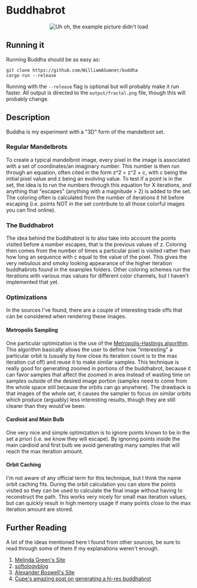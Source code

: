 # Buddhabrot
<p align="center">
  <img alt="Uh oh, the example picture didn't load" src="https://github.com/WilliamASumner/buddha/raw/master/examples/fractal-huge.png" />
</p>

## Running it
Running Buddha should be as easy as:
```
git clone https://github.com/WilliamASumner/buddha
cargo run --release
```
Running with the `--release` flag is optional but will probably make it run faster. All output is directed to the `output/fractal.png` file, though this will probably change.

## Description
Buddha is my experiment with a "3D" form of the mandelbrot set.
### Regular Mandelbrots
To create a typical mandelbrot image, every pixel in the image is associated with a set of coordinates/an imaginary number. This number is then run through an equation, often cited in the form z^2 = z^2 + c, with c being the initial pixel value and z being an evolving value. To test if a point is in the set, the idea is to run the numbers through this equation for X iterations, and anything that "escapes" (anything with a magnitude > 2) is added to the set. The coloring often is calculated from the number of iterations it hit before escaping (i.e. points NOT in the set contribute to all those colorful images you can find online).

### The Buddhabrot
The idea behind the buddhabrot is to also take into account the points visited before a number escapes, that is the previous values of z. Coloring then comes from the number of times a particular pixel is visited rather than how long an sequence with c equal to the value of the pixel. This gives the very nebulous and smoky looking appearance of the higher iteration buddhabrots found in the examples folders. Other coloring schemes run the iterations with various max values for different color channels, but I haven't implemented that yet.

### Optimizations
In the sources I've found, there are a couple of interesting trade offs that can be considered when rendering these images. 
#### Metropolis Sampling
One particular optimization is the use of the [Metropolis-Hastings algorithm](https://en.wikipedia.org/wiki/Metropolis%E2%80%93Hastings_algorithm). This algorithm basically allows the user to define how "interesting" a particular orbit is (usually by how close its iteration count is to the max iteration cut off) and reuse it to make similar samples. This technique is really good for generating zoomed in portions of the buddhabrot, because it can favor samples that affect the zoomed in area instead of wasting time on samples outside of the desired image portion (samples need to come from the whole space still because the orbits can go anywhere). The drawback is that images of the whole set, it causes the sampler to focus on similar orbits which produce (arguably) less interesting results, though they are still clearer than they would've been.

#### Cardioid and Main Bulb
One very nice and simple optimization is to ignore points known to be in the set a priori (i.e. we know they will escape). By ignoring points inside the main cardioid and first bulb we avoid generating many samples that will reach the max iteration amount.

#### Orbit Caching
I'm not aware of any official term for this technique, but I think the name orbit caching fits. During the orbit calculation you can store the points visited so they can be used to calculate the final image without having to reconstruct the path. This works very nicely for small max iteration values, but can quickly result in high memory usage if many points close to the max iteration amount are stored.

## Further Reading
A lot of the ideas mentioned here I found from other sources, be sure to read through some of them if my explanations weren't enough.
1. [Melinda Green's Site](http://superliminal.com/fractals/bbrot/bbrot.htm)
2. [softologyblog](https://softologyblog.wordpress.com/2011/06/26/buddhabrot-fractals/)
3. [Alexander Boswell's Site](http://www.steckles.com/buddha/)
4. [Cupe's amazing post on generating a hi-res buddhabrot](https://erleuchtet.org/2010/07/ridiculously-large-buddhabrot.html)
